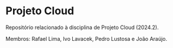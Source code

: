 # Projeto Cloud

Repositório relacionado à disciplina de Projeto Cloud (2024.2).

Membros: Rafael Lima, Ivo Lavacek, Pedro Lustosa e João Araújo.
